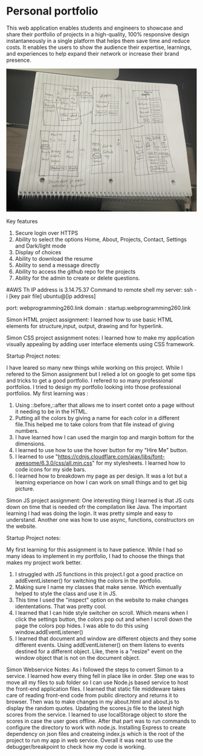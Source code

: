 # Personal portfolio


This web application enables students and engineers to showcase and share their portfolio of projects in a high-quality, 100% responsive design instantaneously in a single platform that helps them save time and reduce costs. It enables the users to show the audience their expertise, learnings, and experiences to help expand their network or increase their brand presence.

![This is an image](/startup_image.jpeg)

Key features
1. Secure login over HTTPS
2. Ability to select the options Home, About, Projects, Contact, Settings and Dark/light mode
3. Display of choices
4. Ability to download the resume
5. Ability to send a message directly 
6. Ability to access the github repo for the projects
7. Ability for the admin to create or delete questions. 


#AWS
Th IP address is 3.14.75.37
Command to remote shell my server: ssh -i [key pair file] ubuntu@[ip address]


port: webprogramming260.link
domain : startup.webprogramming260.link


Simon HTML project assignment:
I learned how to use basic HTML elements for structure,input, output, drawing and for hyperlink.


Simon CSS project assignment notes:
I learned how to make my application visually appealing by adding user interface elements using CSS framework.



Startup Project notes:

I have leared so many new things while working on this project. While I refered to the Simon assignment but I relied a lot on google to get some tips and tricks to get a good portfolio. 
I refered to so many professional portfolios. I tried to design my portfolio looking into those professional portfolios. 
My first learning was :
1. Using ::before,::after that allows me to insert contet onto a page without it needing to be in the HTML.
2. Putting all the colors by giving a name for each color in a different file.This helped me to take colors from that file instead of giving numbers. 
3. I have learned how I can used the margin top and margin bottom for the dimensions.
5. I learned to use how to use the hover button for my "Hire Me" button. 
6. I learned to use "https://cdnjs.cloudflare.com/ajax/libs/font-awesome/6.3.0/css/all.min.css" for my stylesheets. I learned how to code icons for my side bars.
4. I learned how to breakdown my page as per design. It was a lot but a learning experiance on how I can work on small things and to get big picture. 

Simon JS project assignment:
One interesting thing I learned is that JS cuts down on time that is needed ofr the compilation like Java. The important learning I had was doing the login. It was pretty simple and easy to understand. Another one was how to use async, functions, constructors on the website. 


Startup Project notes:

My first learning for this assignment is to have patience. While I had so many ideas to implement in my portfolio, I had to choose the things that makes my project work better.
1. I struggled with JS functions in this project.I got a good practice on addEventListener() for switching the colors in the portfolio.
2. Making sure I name my classes that make sense. Which eventually helped to style the class and use it in JS. 
3. This time I used the "inspect" option on the website to make changes idententations. That was pretty cool.
4. I learned that I can hide style switcher on scroll. Which means when I click the settings button, the colors pop out and when I scroll down the page the colors pop hides. I was able to do this using window.addEventListener() 
5. I learned that document and window are different objects and they some different events. Using addEventListener() on them listens to events destined for a different object. Like, there is a "resize" event on the window object that is not on the document object. 



Simon Webservice Notes:
As i followed the steps to convert Simon to a service. I learned how every thing fell in place like in order. Step one was to move all my files to sub folder so I can use Node.js based service to host the front-end application files. I learned that static file middleware takes care of reading front-end code from public directory and returns it to browser. Then was to make changes in my about.html and about.js to display the random quotes. Updating the scores.js file to the latest high scores from the service. I learned to use localStorage object to store the scores in case the user goes offline.
After that part was to run commands to configure the directory to work with node.js. Installing Express to create dependency on json files and createing index.js which is the root of the project to run my app in web service. 
Overall it was neat to use the debugger/breakpoint to check how my code is working. 